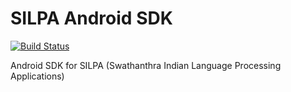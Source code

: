 SILPA Android SDK
=================

[![Build Status](https://travis-ci.org/SujithVadakkepat/silpa-sdk.svg?branch=master)](https://travis-ci.org/SujithVadakkepat/silpa-sdk)

Android SDK for SILPA (Swathanthra Indian Language Processing Applications)
